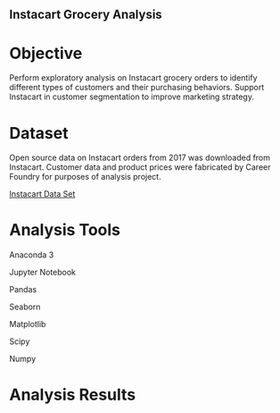 ## Instacart Grocery Analysis


# Objective

Perform exploratory analysis on Instacart grocery orders to identify different types of customers and their purchasing behaviors. Support Instacart in customer segmentation to improve marketing strategy. 

# Dataset

Open source data on Instacart orders from 2017 was downloaded from Instacart. Customer data and product prices were fabricated by Career Foundry for purposes of analysis project. 

[Instacart Data Set](https://www.instacart.com/datasets/grocery-shopping-2017)


# Analysis Tools

Anaconda 3

Jupyter Notebook

Pandas

Seaborn

Matplotlib

Scipy

Numpy

# Analysis Results


